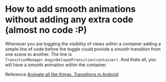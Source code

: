 # How to add smooth animations without adding any extra code (almost no code :P)

Whenever you are toggling the visibility of views within a container adding a simple line of code before the toggle could provide a smooth transition
from one scene to another. The line is `TransitionManager.beginDelayedTransition(container)`. And thats all, you will have a smooth
animation within the container.

Reference [Animate all the things. Transitions in Android](https://medium.com/@andkulikov/animate-all-the-things-transitions-in-android-914af5477d50)

